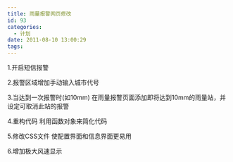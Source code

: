 ```yaml
---
title: 雨量报警网页修改
id: 93
categories:
  - 计划
date: 2011-08-10 13:00:29
tags:
---
```


1.开启短信报警

2.报警区域增加手动输入城市代号

3.当达到一次报警时(如10mm) 在雨量报警页面添加即将达到10mm的雨量站，并设定可取消此站的报警

4.重构代码 利用函数对象来简化代码

5.修改CSS文件 使配置界面和信息界面更易用

6.增加极大风速显示